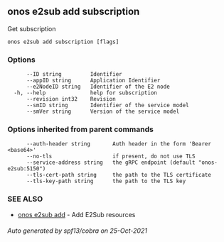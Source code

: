 ## onos e2sub add subscription

Get subscription

```
onos e2sub add subscription [flags]
```

### Options

```
      --ID string         Identifier
      --appID string      Application Identifier
      --e2NodeID string   Identifier of the E2 node
  -h, --help              help for subscription
      --revision int32    Revision
      --smID string       Identifier of the service model
      --smVer string      Version of the service model
```

### Options inherited from parent commands

```
      --auth-header string       Auth header in the form 'Bearer <base64>'
      --no-tls                   if present, do not use TLS
      --service-address string   the gRPC endpoint (default "onos-e2sub:5150")
      --tls-cert-path string     the path to the TLS certificate
      --tls-key-path string      the path to the TLS key
```

### SEE ALSO

* [onos e2sub add](onos_e2sub_add.md)	 - Add E2Sub resources

###### Auto generated by spf13/cobra on 25-Oct-2021
